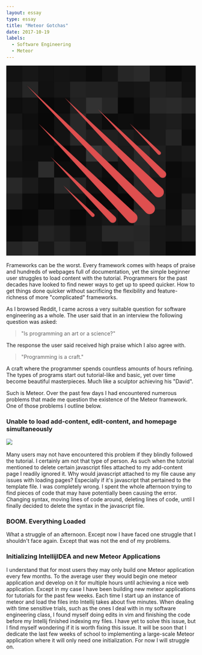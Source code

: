 ```yaml
---
layout: essay
type: essay
title: "Meteor Gotchas"
date: 2017-10-19
labels:
  - Software Engineering
  - Meteor
---
```


<img class="ui small right floated spaced image" src="../images/meteor.jpg">


Frameworks can be the worst. Every framework comes with heaps of praise and hundreds of webpages full of documentation, yet the simple beginner user struggles to load content with the tutorial. Programmers for the past decades have looked to find newer ways to get up to speed quicker. How to get things done quicker without sacrificing the flexibility and feature-richness of more "complicated" frameworks.

As I browsed Reddit, I came across a very suitable question for software engineering as a whole. The user said that in an interview the following question was asked:

<blockquote> "Is programming an art or a science?" </blockquote>

The response the user said received high praise which I also agree with.

<blockquote>"Programming is a craft." </blockquote>

A craft where the programmer spends countless amounts of hours refining. The types of programs start out tutorial-like and basic, yet over time become beautiful masterpieces. Much like a sculptor achieving his "David".

Such is Meteor. Over the past few days I had encountered numerous problems that made me question the existence of the Meteor framework. One of those problems I outline below.

### Unable to load add-content, edit-content, and homepage simultaneously

<img class="ui small floated spaced image" src="https://imgs.xkcd.com/comics/fixing_problems.png">

Many users may not have encountered this problem if they blindly followed the tutorial. I certainly am not that type of person. As such when the tutorial mentioned to delete certain javascript files attached to my add-content page I readily ignored it. Why would javascript attached to my file cause any issues with loading pages? Especially if it's javascript that pertained to the template file. I was completely wrong. I spent the whole afternoon trying to find pieces of code that may have potentially been causing the error. Changing syntax, moving lines of code around, deleting lines of code, until I finally decided to delete the syntax in the javascript file.

### BOOM. Everything Loaded

What a struggle of an afternoon. Except now I have faced one struggle that I shouldn't face again. Except that was not the end of my problems.

### Initializing IntellijIDEA and new Meteor Applications

I understand that for most users they may only build one Meteor application every few months. To the average user they would begin one meteor application and develop on it for multiple hours until achieving a nice web application. Except in my case I have been building new meteor applications for tutorials for the past few weeks. Each time I start up an instance of meteor and load the files into Intellij takes about five minutes. When dealing with time sensitive trials, such as the ones I deal with in my software engineering class, I found myself doing edits in vim and finishing the code before my Intellij finished indexing my files. I have yet to solve this issue, but I find myself wondering if it is worth fixing this issue. It will be soon that I dedicate the last few weeks of school to implementing a large-scale Meteor application where it will only need one initialization. For now I will struggle on.
